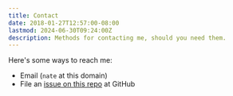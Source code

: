 ```yaml
---
title: Contact
date: 2018-01-27T12:57:00-08:00
lastmod: 2024-06-30T09:24:00Z
description: Methods for contacting me, should you need them.
---
```


Here's some ways to reach me:

* Email (`nate` at this domain)
* File an [issue on this repo][issues] at GitHub

[issues]: https://github.com/fardog/fardog.io/issues
